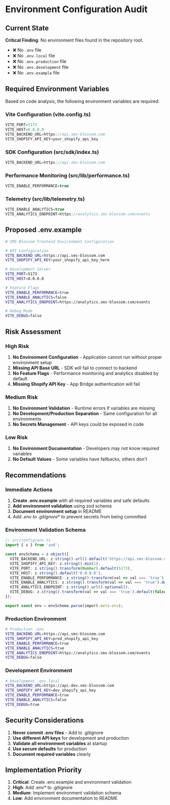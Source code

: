 # Environment Configuration Audit

## Current State

**Critical Finding**: No environment files found in the repository root.

- ❌ No `.env` file
- ❌ No `.env.local` file  
- ❌ No `.env.production` file
- ❌ No `.env.development` file
- ❌ No `.env.example` file

## Required Environment Variables

Based on code analysis, the following environment variables are required:

### Vite Configuration (vite.config.ts)
```typescript
VITE_PORT=5173
VITE_HOST=0.0.0.0
VITE_BACKEND_URL=https://api.sms-blossom.com
VITE_SHOPIFY_API_KEY=your_shopify_api_key
```

### SDK Configuration (src/sdk/index.ts)
```typescript
VITE_BACKEND_URL=https://api.sms-blossom.com
```

### Performance Monitoring (src/lib/performance.ts)
```typescript
VITE_ENABLE_PERFORMANCE=true
```

### Telemetry (src/lib/telemetry.ts)
```typescript
VITE_ENABLE_ANALYTICS=true
VITE_ANALYTICS_ENDPOINT=https://analytics.sms-blossom.com/events
```

## Proposed .env.example

```bash
# SMS Blossom Frontend Environment Configuration

# API Configuration
VITE_BACKEND_URL=https://api.sms-blossom.com
VITE_SHOPIFY_API_KEY=your_shopify_api_key_here

# Development Server
VITE_PORT=5173
VITE_HOST=0.0.0.0

# Feature Flags
VITE_ENABLE_PERFORMANCE=true
VITE_ENABLE_ANALYTICS=false
VITE_ANALYTICS_ENDPOINT=https://analytics.sms-blossom.com/events

# Debug Mode
VITE_DEBUG=false
```

## Risk Assessment

### High Risk
1. **No Environment Configuration** - Application cannot run without proper environment setup
2. **Missing API Base URL** - SDK will fail to connect to backend
3. **No Feature Flags** - Performance monitoring and analytics disabled by default
4. **Missing Shopify API Key** - App Bridge authentication will fail

### Medium Risk
1. **No Environment Validation** - Runtime errors if variables are missing
2. **No Development/Production Separation** - Same configuration for all environments
3. **No Secrets Management** - API keys could be exposed in code

### Low Risk
1. **No Environment Documentation** - Developers may not know required variables
2. **No Default Values** - Some variables have fallbacks, others don't

## Recommendations

### Immediate Actions
1. **Create .env.example** with all required variables and safe defaults
2. **Add environment validation** using zod schema
3. **Document environment setup** in README
4. **Add .env* to .gitignore** to prevent secrets from being committed

### Environment Validation Schema
```typescript
// src/config/env.ts
import { z } from 'zod';

const envSchema = z.object({
  VITE_BACKEND_URL: z.string().url().default('https://api.sms-blossom.com'),
  VITE_SHOPIFY_API_KEY: z.string().min(1),
  VITE_PORT: z.string().transform(Number).default(5173),
  VITE_HOST: z.string().default('0.0.0.0'),
  VITE_ENABLE_PERFORMANCE: z.string().transform(val => val === 'true').default(false),
  VITE_ENABLE_ANALYTICS: z.string().transform(val => val === 'true').default(false),
  VITE_ANALYTICS_ENDPOINT: z.string().url().optional(),
  VITE_DEBUG: z.string().transform(val => val === 'true').default(false),
});

export const env = envSchema.parse(import.meta.env);
```

### Production Environment
```bash
# Production .env
VITE_BACKEND_URL=https://api.sms-blossom.com
VITE_SHOPIFY_API_KEY=prod_shopify_api_key
VITE_ENABLE_PERFORMANCE=true
VITE_ENABLE_ANALYTICS=true
VITE_ANALYTICS_ENDPOINT=https://analytics.sms-blossom.com/events
VITE_DEBUG=false
```

### Development Environment
```bash
# Development .env.local
VITE_BACKEND_URL=https://api-dev.sms-blossom.com
VITE_SHOPIFY_API_KEY=dev_shopify_api_key
VITE_ENABLE_PERFORMANCE=true
VITE_ENABLE_ANALYTICS=false
VITE_DEBUG=true
```

## Security Considerations

1. **Never commit .env files** - Add to .gitignore
2. **Use different API keys** for development and production
3. **Validate all environment variables** at startup
4. **Use secure defaults** for production
5. **Document required variables** clearly

## Implementation Priority

1. **Critical**: Create .env.example and environment validation
2. **High**: Add .env* to .gitignore
3. **Medium**: Implement environment validation schema
4. **Low**: Add environment documentation to README
